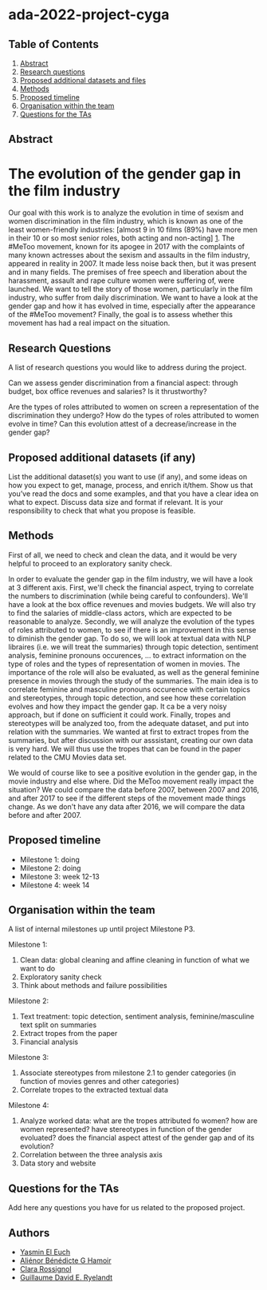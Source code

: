 # ada-2022-project-cyga

## Table of Contents
1. [Abstract](#Abstract)
2. [Research questions](#Research_questions)
3. [Proposed additional datasets and files](#Proposed_additional_datasets_and_files)
4. [Methods](#Methods)
5. [Proposed timeline](#Proposed_timeline)
6. [Organisation within the team](#Organisation_within_the_team)
7. [Questions for the TAs](#Questions)

## Abstract <a name="Abstract"></a>

# The evolution of the gender gap in the film industry
Our goal with this work is to analyze the evolution in time of sexism and women discrimination in the film industry, which is known as one of the least women-friendly industries: [almost 9 in 10 films (89%) have more men in their 10 or so most senior roles, both acting and non-acting] [1]. The #MeToo movement, known for its apogee in 2017 with the complaints of many known actresses about the sexism and assaults in the film industry, appeared in reality in 2007. It made less noise back then, but it was present and in many fields. The premises of free speech and liberation about the harassment, assault and rape culture women were suffering of, were launched. We want to tell the story of those women, particularly in the film industry, who suffer from daily discrimination. We want to have a look at the gender gap and how it has evolved in time, especially after the appearance of the #MeToo movement? Finally, the goal is to assess whether this movement has had a real impact on the situation.

[1]: https://www.bbc.com/culture/article/20180508-the-data-that-reveals-the-film-industrys-woman-problem

## Research Questions <a name="Research_questions"></a>
A list of research questions you would like to address during the project.


Can we assess gender discrimination from a financial aspect: through budget, box office revenues and salaries? Is it thrustworthy?

Are the types of roles attributed to women on screen a representation of the discrimination they undergo? How do the types of roles attributed to women evolve in time? Can this evolution attest of a decrease/increase in the gender gap? 


## Proposed additional datasets (if any) <a name="Proposed_additional_datasets_and_files"></a>
List the additional dataset(s) you want to use (if any), and some ideas on how you expect to get, manage, process, and enrich it/them. Show us that you’ve read the docs and some examples, and that you have a clear idea on what to expect. Discuss data size and format if relevant. It is your responsibility to check that what you propose is feasible.

## Methods <a name="Methods"></a>
First of all, we need to check and clean the data, and it would be very helpful to proceed to an exploratory sanity check.

In order to evaluate the gender gap in the film industry, we will have a look at 3 different axis.
First, we'll check the financial aspect, trying to correlate the numbers to discrimination (while being careful to confounders). We'll have a look at the box office revenues and movies budgets. We will also try to find the salaries of middle-class actors, which are expected to be reasonable to analyze.
Secondly, we will analyze the evolution of the types of roles attributed to women, to see if there is an improvement in this sense to diminish the gender gap. To do so, we will look at textual data with NLP libraires (i.e. we will treat the summaries) through topic detection, sentiment analysis, feminine pronouns occurences, ... to extract information on the type of roles and the types of representation of women in movies. The importance of the role will also be evaluated, as well as the general feminine presence in movies through the study of the summaries. The main idea is to correlate feminine and masculine pronouns occurence with certain topics and stereotypes, through topic detection, and see how these correlation evolves and how they impact the gender gap. It ca be a very noisy approach, but if done on sufficient it could work.
Finally, tropes and stereotypes will be analyzed too, from the adequate dataset, and put into relation with the summaries. We wanted at first to extract tropes from the summaries, but after discussion with our asssistant, creating our own data is very hard. We will thus use the tropes that can be found in the paper related to the CMU Movies data set.

We would of course like to see a positive evolution in the gender gap, in the movie industry and else where. Did the MeToo movement really impact the situation? We could compare the data before 2007, between 2007 and 2016, and after 2017 to see if the different steps of the movement made things change. As we don't have any data after 2016, we will compare the data before and after 2007.

## Proposed timeline <a name="Proposed_timeline"></a>
- Milestone 1: doing
- Milestone 2: doing
- Milestone 3: week 12-13
- Milestone 4: week 14


## Organisation within the team <a name="Organisation_within_the_team"></a>
A list of internal milestones up until project Milestone P3.

Milestone 1:
1) Clean data: global cleaning and affine cleaning in function of what we want to do
2) Exploratory sanity check
3) Think about methods and failure possibilities

Milestone 2: 
1) Text treatment: topic detection, sentiment analysis, feminine/masculine text split on summaries
2) Extract tropes from the paper
3) Financial analysis

Milestone 3:
1) Associate stereotypes from milestone 2.1 to gender categories (in function of movies genres and other categories) 
2) Correlate tropes to the extracted textual data 

Milestone 4:
1) Analyze worked data: what are the tropes attributed fo women? how are women represented? have stereotypes in function of the gender evoluated? does the financial aspect attest of the gender gap and of its evolution? 
2) Correlation between the three analysis axis
3) Data story and website


## Questions for the TAs <a name="Questions"></a>
Add here any questions you have for us related to the proposed project.



## Authors
- [Yasmin El Euch](https://github.com/yasmineeleuch)
- [Aliénor Bénédicte G Hamoir](https://github.com/AlienorHamoir)
- [Clara Rossignol](https://github.com/clara-rossignol)
- [Guillaume David E. Ryelandt](https://github.com/guillaumeryelandt)

